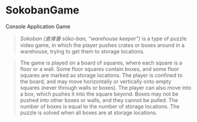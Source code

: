 # SokobanGame 

Console Application Game 

> *Sokoban (倉庫番 sōko-ban, "warehouse keeper")* is a type of puzzle video game, in which the player pushes crates or boxes around in a warehouse, trying to get them to storage locations.

> The game is played on a board of squares, where each square is a floor or a wall. Some floor squares contain boxes, and some floor squares are marked as storage locations. The player is confined to the board, and may move horizontally or vertically onto empty squares (never through walls or boxes). The player can also move into a box, which pushes it into the square beyond. Boxes may not be pushed into other boxes or walls, and they cannot be pulled. The number of boxes is equal to the number of storage locations. The puzzle is solved when all boxes are at storage locations.
